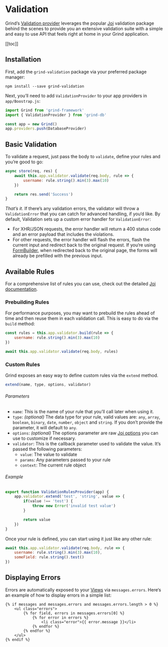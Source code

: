 # Validation
Grind’s [Validation provider](https://github.com/grindjs/validation) leverages the popular [Joi](https://www.npmjs.com/package/joi) validation package behind the scenes to provide you an extensive validation suite with a simple and easy to use API that feels right at home in your Grind application.

[[toc]]

## Installation
First, add the `grind-validation` package via your preferred package manager:

```shell
npm install --save grind-validation
```

Next, you’ll need to add `ValidationProvider` to your app providers in `app/Boostrap.js`:

```js
import Grind from 'grind-framework'
import { ValidationProvider } from 'grind-db'

const app = new Grind()
app.providers.push(DatabaseProvider)
```

## Basic Validation
To validate a request, just pass the body to `validate`, define your rules and you’re good to go:

```js
async store(req, res) {
	await this.app.validator.validate(req.body, rule => {
		username: rule.string().min(3).max(10)
	})

	return res.send('Success')
}
```

_That’s it_.  If there’s any validation errors, the validator will throw a `ValidationError` that you can catch for advanced handling, if you‘d like.  By default, Validation sets up a custom error handler for `ValidationError`:

* For XHR/JSON requests, the error handler will return a 400 status code and an error payload that includes the violations.
* For other requests, the error handler will flash the errors, flash the current input and redirect back to the original request.  If you‘re using [FormBuilder](html-builders), when redirected back to the original page, the forms will already be prefilled with the previous input.

## Available Rules
For a comprehensive list of rules you can use, check out the detailed [Joi documentation](https://github.com/hapijs/joi/blob/master/API.md).

### Prebuilding Rules
For performance purposes, you may want to prebuild the rules ahead of time and then reuse them in each validation call.  This is easy to do via the `build` method:

```js
const rules = this.app.validator.build(rule => {
	username: rule.string().min(3).max(10)
})

await this.app.validator.validate(req.body, rules)
```

### Custom Rules
Grind exposes an easy way to define custom rules via the `extend` method.

```js
extend(name, type, options, validator)
```

###### Parameters

* `name`: This is the name of your rule that you’ll call later when using it.
* `type`: _(optional)_ The data type for your rule, valid values are: `any`, `array`, `boolean`, `binary`, `date`, `number`, `object` and `string`.  If you don’t provide the parameter, it will default to `any`.
* `options`: _(optional)_ The options parameter are raw [Joi options](https://github.com/hapijs/joi/blob/master/API.md#extension) you can use to customize if necessary.
* `validator`: This is the callback parameter used to validate the value.  It’s passed the following parameters:
	* `value`: The value to validate
	* `params`: Any parameters passed to your rule
	* `context`: The current rule object

###### Example

```js
export function ValidationRulesProvider(app) {
	app.validator.extend('test', 'string', value => {
		if(value !== 'test') {
			throw new Error('invalid test value')
		}

		return value
	})
}
```

Once your rule is defined, you can start using it just like any other rule:

```js
await this.app.validator.validate(req.body, rule => {
	username: rule.string().min(3).max(10),
	someField: rule.string().test()
})
```


## Displaying Errors

Errors are automatically exposed to your [Views](templates) via `messages.errors`.  Here‘s an example of how to display errors in a simple list:

```njk
{% if messages and messages.errors and messages.errors.length > 0 %}
	<ul class="errors">
		{% for field, errors in messages.errors[0] %}
			{% for error in errors %}
				<li class="error">{{ error.message }}</li>
			{% endfor %}
		{% endfor %}
	</ul>
{% endif %}
```
